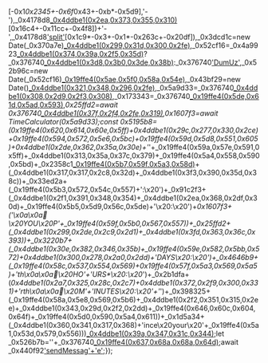 [-0x1*0x2345+-0x6f*0x43+-0xb*-0x5d9],'-'),_0x4178d8[_0x4ddbe1(0x2ea,0x373,0x355,0x310)]('/')[0x16c4+-0x11cc+-0x4f8])+'-',_0x4178d8['split']('/')[0x1c9*-0x3+-0x1*-0x263c+-0x20df]),_0x3dcd1c=new Date(_0x370a7e)[_0x4ddbe1(0x299,0x31d,0x300,0x2fe)](),_0x52cf16=_0x4a9923[_0x4ddbe1(0x374,0x39a,0x2f5,0x35d)]('-')?_0x376740[_0x4ddbe1(0x3d8,0x3b0,0x3de,0x38b)](_0x376740[_0x4ddbe1(0x358,0x391,0x31d,0x37e)](_0x376740['HFphT'](_0x4a9923[_0x4ddbe1(0x364,0x2db,0x376,0x310)]('-')[0x211a+-0x282+-0x1e97]+'-',_0x4a9923[_0x19ffe4(0x5c0,0x5e7,0x58e,0x565)]('-')[0x482*0x8+0xc02+0x6*-0x803]),'-'),_0x4a9923[_0x19ffe4(0x5c0,0x598,0x5e6,0x624)]('-')[0x1*-0x1b7f+-0xc3+0x1c44]):_0x376740['DumUz'](_0x376740[_0x4ddbe1(0x348,0x380,0x36e,0x37c)](_0x376740[_0x4ddbe1(0x326,0x33d,0x316,0x328)](_0x4a9923[_0x4ddbe1(0x2b7,0x304,0x378,0x310)]('/')[-0x2653+0x253a+0x5e*0x3],'-'),_0x4a9923[_0x19ffe4(0x5c0,0x5dc,0x5e4,0x5f7)]('/')[-0x1943*-0x1+0x168e+-0x1*0x2fd1])+'-',_0x4a9923[_0x4ddbe1(0x30b,0x373,0x31a,0x310)]('/')[0x2*-0x11b7+-0x2291*0x1+-0x1*-0x4601]),_0x52b96c=new Date(_0x52cf16)[_0x19ffe4(0x5ae,0x5f0,0x58a,0x54e)](),_0x43bf29=new Date()[_0x4ddbe1(0x321,0x348,0x296,0x2fe)](),_0x5a9d33=_0x376740[_0x4ddbe1(0x308,0x2d9,0x2f3,0x308)](_0x376740[_0x4ddbe1(0x329,0x347,0x309,0x306)](_0x52b96c,_0x43bf29),0x2*-0xdff+0xa73*-0x1+0x2a59),_0x173343=_0x376740[_0x19ffe4(0x5de,0x61d,0x5ad,0x593)](_0x376740[_0x4ddbe1(0x31b,0x2ee,0x292,0x2c4)](_0x43bf29,_0x3dcd1c),0x277*-0xb+0x130+0x1dd5),_0x25ffd2=await _0x376740[_0x4ddbe1(0x37f,0x2f4,0x2fe,0x319)](TimeCalculator,_0x173343),_0x1607f3=await TimeCalculator(_0x5a9d33);const _0x5195b8=(_0x19ffe4(0x620,0x614,0x60e,0x5ff)+_0x4ddbe1(0x29c,0x277,0x330,0x2ce)+_0x19ffe4(0x594,0x572,0x5e6,0x5bc)+_0x19ffe4(0x59d,0x5d8,0x551,0x605)+_0x4ddbe1(0x2de,0x362,0x35a,0x30e)+'__________'+_0x19ffe4(0x59a,0x57e,0x591,0x5ff)+_0x4ddbe1(0x313,0x35a,0x37c,0x379)+_0x19ffe4(0x5a4,0x558,0x590,0x5bd)+_0x2358c1[_0x19ffe4(0x5b7,0x59f,0x5a3,0x58d)]('-')+(_0x4ddbe1(0x317,0x317,0x2c8,0x32d)+_0x4ddbe1(0x3f3,0x390,0x35d,0x38c))+_0x33ed2a+(_0x19ffe4(0x5b3,0x572,0x54c,0x557)+':\x20')+_0x91c2f3+(_0x4ddbe1(0x2f1,0x391,0x348,0x354)+_0x4ddbe1(0x2ea,0x368,0x2df,0x30d)+_0x19ffe4(0x5b5,0x5d9,0x56c,0x5de)+'\x20:\x20')+_0x1607f3+('\x0a\x0a💌\x20*YOU\x20P'+_0x19ffe4(0x59f,0x5b0,0x567,0x557))+_0x25ffd2+(_0x4ddbe1(0x299,0x2de,0x2c9,0x2d1)+_0x4ddbe1(0x3fd,0x363,0x36c,0x393))+_0x3220b7+(_0x4ddbe1(0x30e,0x382,0x346,0x35b)+_0x19ffe4(0x59e,0x582,0x5bb,0x572)+_0x4ddbe1(0x300,0x278,0x2a0,0x2dd)+'*DAYS*\x20:\x20_')+_0x4646b9+(_0x19ffe4(0x58c,0x537,0x554,0x569)+_0x19ffe4(0x57f,0x5a3,0x569,0x5a5)+'th_\x0a\x0a💌\x20*HO'+'URS*\x20:\x20_')+_0x2b1dfa+(_0x4ddbe1(0x2a7,0x325,0x28c,0x2c7)+_0x4ddbe1(0x372,0x2f9,0x300,0x331)+'rth_\x0a\x0a💌\x20*M'+'INUTES*\x20:\x20'+'_')+_0x398325+(_0x19ffe4(0x58a,0x5e8,0x569,0x5b6)+_0x4ddbe1(0x2f2,0x351,0x315,0x2ee)+_0x4ddbe1(0x343,0x29d,0x2f2,0x2dd)+_0x19ffe4(0x646,0x60c,0x604,0x64f)+_0x19ffe4(0x5d0,0x590,0x5a4,0x611))+_0x1d5a34+(_0x4ddbe1(0x360,0x341,0x317,0x368)+'ince\x20your\x20'+_0x19ffe4(0x5a1,0x53d,0x579,0x556)))[_0x4ddbe1(0x39a,0x347,0x31c,0x344)]();let _0x526b7b=''+_0x376740[_0x19ffe4(0x637,0x68a,0x68a,0x64d)](textToStylist,_0x5195b8[_0x19ffe4(0x5cb,0x565,0x605,0x5cb)+'e'](),_0x376740[_0x19ffe4(0x587,0x5b2,0x56b,0x532)]);await _0x440f92['sendMessag'+'e'](_0x526b7b,{'quoted':_0x440f92[_0x19ffe4(0x614,0x66f,0x5c6,0x5c7)]});});
